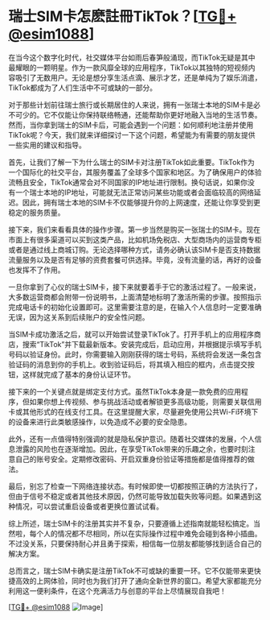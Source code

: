 # 瑞士SIM卡怎麽註冊TikTok？[[TG💪+ @esim1088](https://t.me/s/esim1088)]

在当今这个数字化时代，社交媒体平台如雨后春笋般涌现，而TikTok无疑是其中最耀眼的一颗明星。作为一款风靡全球的应用程序，TikTok以其独特的短视频内容吸引了无数用户。无论是想分享生活点滴、展示才艺，还是单纯为了娱乐消遣，TikTok都成为了人们生活中不可或缺的一部分。

对于那些计划前往瑞士旅行或长期居住的人来说，拥有一张瑞士本地的SIM卡是必不可少的。它不仅能让你保持联络畅通，还能帮助你更好地融入当地的生活节奏。然而，当你拿到瑞士的SIM卡后，可能会遇到一个问题：如何顺利地注册并使用TikTok呢？今天，我们就来详细探讨一下这个问题，希望能为有需要的朋友提供一些实用的建议和指导。

首先，让我们了解一下为什么瑞士的SIM卡对注册TikTok如此重要。TikTok作为一个国际化的社交平台，其服务覆盖了全球多个国家和地区。为了确保用户的体验流畅且安全，TikTok通常会对不同国家的IP地址进行限制。换句话说，如果你没有一个瑞士本地的IP地址，可能就无法正常访问某些功能或者会面临较高的网络延迟。因此，拥有瑞士本地的SIM卡不仅能够提升你的上网速度，还能让你享受到更稳定的服务质量。

接下来，我们来看看具体的操作步骤。第一步当然是购买一张瑞士的SIM卡。现在市面上有很多渠道可以买到这类产品，比如机场免税店、大型商场内的运营商专柜或者是通过线上商城订购。无论选择哪种方式，请务必确认该SIM卡是否支持数据流量服务以及是否有足够的资费套餐可供选择。毕竟，没有流量的话，再好的设备也发挥不了作用。

一旦你拿到了心仪的瑞士SIM卡，接下来就要着手于它的激活过程了。一般来说，大多数运营商都会附带一份说明书，上面清楚地标明了激活所需的步骤。按照指示完成电话卡的初始化设置即可。这里需要注意的是，在输入个人信息时一定要准确无误，因为这关系到后续账户的安全性问题。

当SIM卡成功激活之后，就可以开始尝试登录TikTok了。打开手机上的应用程序商店，搜索“TikTok”并下载最新版本。安装完成后，启动应用，并根据提示填写手机号码以验证身份。此时，你需要输入刚刚获得的瑞士号码，系统将会发送一条包含验证码的消息到你的手机上。收到验证码后，将其填入相应的框内，点击提交按钮，这样就完成了基本的身份认证环节。

接下来的一个关键点就是绑定支付方式。虽然TikTok本身是一款免费的应用程序，但如果你想上传视频、参与挑战活动或者解锁更多高级功能，则需要关联信用卡或其他形式的在线支付工具。在这里提醒大家，尽量避免使用公共Wi-Fi环境下的设备来进行此类敏感操作，以免造成不必要的安全隐患。

此外，还有一点值得特别强调的就是隐私保护意识。随着社交媒体的发展，个人信息泄露的风险也在逐渐增加。因此，在享受TikTok带来的乐趣之余，也要时刻注意自己的账号安全。定期修改密码、开启双重身份验证等措施都是值得推荐的做法。

最后，别忘了检查一下网络连接状态。有时候即使一切都按照正确的方法执行了，但由于信号不稳定或者其他技术原因，仍然可能导致加载失败等问题。如果遇到这种情况，可以尝试重启设备或者更换位置试试看。

综上所述，瑞士SIM卡的注册其实并不复杂，只要遵循上述指南就能轻松搞定。当然啦，每个人的情况都不尽相同，所以在实际操作过程中难免会碰到各种小插曲。不过没关系，只要保持耐心并且勇于探索，相信每一位朋友都能够找到适合自己的解决方案。

总而言之，瑞士SIM卡确实是注册TikTok不可或缺的重要一环。它不仅能带来更快捷高效的上网体验，同时也为我们打开了通向全新世界的窗口。希望大家都能充分利用这一便利条件，在这个充满活力与创意的平台上尽情展现自我吧！

[[TG💪+ @esim1088](https://t.me/s/esim1088) ![Image](https://i.postimg.cc/4NQfJmqS/Snipaste-2025-05-13-00-14-12.png)]